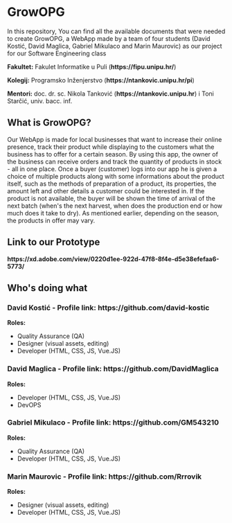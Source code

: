 <h1>GrowOPG</h1>
<p>In this repository, You can find all the available documents that were needed to create GrowOPG, a WebApp made by a team of four students (David Kostić, David Maglica, Gabriel Mikulaco and Marin Maurovic) as our project for our Software Engineering class</p>

<p><strong>Fakultet:</strong> Fakulet Informatike u Puli (<strong>https://fipu.unipu.hr/</strong>)</p>
<p><strong>Kolegij:</strong> Programsko Inženjerstvo (<strong>https://ntankovic.unipu.hr/pi</strong>)</p>
<p><strong>Mentori:</strong> doc. dr. sc. Nikola Tanković (<strong>https://ntankovic.unipu.hr</strong>) i Toni Starčić, univ. bacc. inf.</p>

<h2>What is GrowOPG?</h2>
<p>Our WebApp is made for local businesses that want to increase their online presence, track their product while displaying to the customers what the business has to offer for a certain season. By using this app, the owner of the business can receive orders and track the quantity of products in stock - all in one place. Once a buyer (customer) logs into our app he is given a choice of multiple products along with some informations about the product itself, such as the methods of preparation of a product, its properties, the amount  left and other details a customer could be interested in. If the product is not available, the buyer will be shown the time of arrival of the next batch (when's the next harvest, when does the production end or how much does it take to dry). As mentioned earlier, depending on the season, the products in offer may vary.</p>

<h2>Link to our Prototype</h2>
<strong>https://xd.adobe.com/view/0220d1ee-922d-47f8-8f4e-d5e38efefaa6-5773/</strong>

<h2>Who's doing what</h2>

<h3>David Kostić - Profile link: <strong>https://github.com/david-kostic</strong></h3>
<strong>Roles: </strong>
   <ul>
      <li>Quality Assurance (QA)</li>
      <li>Designer (visual assets, editing)</li>
      <li>Developer (HTML, CSS, JS, Vue.JS)</li>
   </ul>
<h3>David Maglica - Profile link: <strong>https://github.com/DavidMaglica</strong></h3>
<strong>Roles: </strong>
   <ul>
      <li>Developer (HTML, CSS, JS, Vue.JS)</li>
      <li>DevOPS</li>
   </ul>
   
<h3>Gabriel Mikulaco - Profile link: <strong>https://github.com/GM543210</strong></h3>
<strong>Roles: </strong>
   <ul>
      <li>Quality Assurance (QA)</li>
      <li>Developer (HTML, CSS, JS, Vue.JS)</li>
   </ul>

<h3>Marin Maurovic - Profile link: <strong>https://github.com/Rrrovik</strong></h3>
<strong>Roles: </strong>
   <ul>
      <li>Designer (visual assets, editing)</li>
      <li>Developer (HTML, CSS, JS, Vue.JS)</li>
   </ul>
